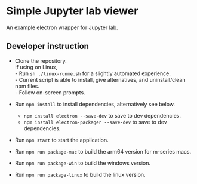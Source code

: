 # Simple Jupyter lab viewer

An example electron wrapper for Jupyter lab.

## Developer instruction

- Clone the repository.  
    If using on Linux,  
        - Run `sh ./linux-runme.sh` for a slightly automated experience.  
            - Current script is able to install, give alternatives, and uninstall/clean npm files.  
        - Follow on-screen prompts.

- Run `npm install` to install dependencies, alternatively see below.
    * `npm install electron --save-dev` to save to dev dependencies.
    * `npm install electron-packager --save-dev` to save to dev dependencies.

- Run `npm start` to start the application.
- Run `npm run package-mac` to build the arm64 version for m-series macs.
- Run `npm run package-win` to build the windows version.
- Run `npm run package-linux` to build the linux version.
